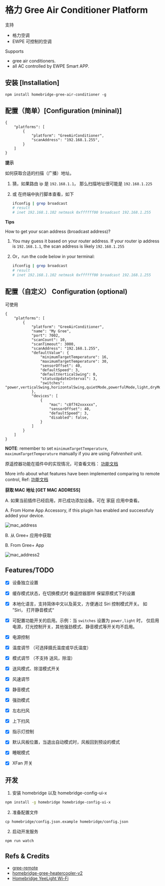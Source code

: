 # 格力 Gree Air Conditioner Platform

支持

- 格力空调
- EWPE 可控制的空调

Supports

- gree air conditioners.
- all AC controlled by EWPE Smart APP.

## 安装 [Installation]

```
npm install homebridge-gree-air-conditioner -g
```

## 配置（简单）[Configuration (mininal)]

```
{
    "platforms": [
        {
            "platform": "GreeAirConditioner",
            "scanAddress": "192.168.1.255",
        }
    ]
}
```

**提示**

如何获取合适的扫描（广播）地址。

1. 猜，如果路由 ip 是 `192.168.1.1`， 那么扫描地址很可能是 `192.168.1.225`
2. 或 在终端中执行脚本查看，如下

   ```bash
   ifconfig | grep broadcast
   # result
   # inet 192.168.1.102 netmask 0xffffff00 broadcast 192.168.1.255
   ```

**Tips**

How to get your scan address (broadcast address)?

1.  You may guess it based on your router address. If your router ip address is `192.168.1.1`, the scan address is likely `192.168.1.255`
2.  Or，run the code below in your terminal:

    ```bash
    ifconfig | grep broadcast
    # result
    # inet 192.168.1.102 netmask 0xffffff00 broadcast 192.168.1.255
    ```

## 配置（自定义） Configuration (optional)

可使用

```
{
    "platforms": [
        {
            "platform": "GreeAirConditioner",
            "name": "My Gree",
            "port": 7002,
            "scanCount": 10,
            "scanTimeout": 3000,
            "scanAddress": "192.168.1.255",
            "defaultValue": {
                "minimumTargetTemperature": 16,
                "maximumTargetTemperature": 30,
                "sensorOffset": 40,
                "defaultSpeed": 3,
                "defaultVerticalSwing": 0,
                "statusUpdateInterval": 3,
                "switches": "power,verticalSwing,horizontalSwing,quietMode,powerfulMode,light,dryMode,fanMode"
            },
            "devices": [
                {
                    "mac": "c8f742xxxxxx",
                    "sensorOffset": 40,
                    "defaultSpeed": 3,
                    "disabled": false,
                }
            ]
        }
    ]
}
```

**NOTE**: remember to set `minimumTargetTemperature`, `maximumTargetTemperature` manually if you are using _Fahrenheit_ unit.

原遥控器功能在插件中的实现情况，可查看文档： [功能文档](./feature-mapping.md)

More info about what features have been implemented comparing to remote control, Ref: [功能文档](./feature-mapping.md)

**获取 MAC 地址 [GET MAC ADDRESS]**

A. 如果当前插件已经启用，并已成功添加设备。可在 家庭 应用中查看。

A. From Home App Accessory, if this plugin has enabled and successfuly added your device.

![mac_address](./assets/device_mac.jpeg)

B. 从 Gree+ 应用中获取

B. From Gree+ App

![mac_address2](./assets/device_mac2.jpeg)

## Features/TODO

- [x] 设备独立设置
- [x] 缓存模式状态，在切换模式时 像遥控器那样 保留原模式下的设置
- [x] 本地化语言，支持简体中文以及英文，方便通过 Siri 控制模式开关。 如 ”Siri， 打开静音模式“
- [x] 可配置功能开关的启用。示例：当 `switches` 设置为 `power,light` 时， 仅启用电源，灯光控制开关，其他强劲模式、静音模式等开关均不启用。

- [x] 电源控制
- [x] 温度调节 （可选择摄氏温度或华氏温度）
- [x] 模式调节 （不支持 送风，除湿）
- [x] 送风模式、除湿模式开关
- [x] 风速调节
- [x] 静音模式
- [x] 强劲模式
- [x] 左右扫风
- [x] 上下扫风
- [x] 指示灯控制
- [x] 默认风板位置，当退出自动模式时，风板回到预设的模式
- [x] 睡眠模式
- [x] XFan 开关

## 开发

1. 安装 homebridge 以及 homebridge-config-ui-x

```bash
npm install -g homebridge homebridge-config-ui-x
```

2. 准备配置文件

```
cp homebridge/config.json.example homebridge/config.json
```

2. 启动开发服务

```
npm run watch
```

## Refs & Credits

- [gree-remote](https://github.com/tomikaa87/gree-remote)
- [homebridge-gree-heatercooler-v2](https://github.com/Elethom/homebridge-gree-heatercooler-v2)
- [Homebridge YeeLight Wi-Fi](https://github.com/vieira/homebridge-yeelight-wifi)

